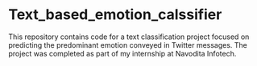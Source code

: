 # Text_based_emotion_calssifier

This repository contains code for a text classification project focused on predicting the predominant emotion conveyed in Twitter messages. The project was completed as part of my internship at Navodita Infotech.
